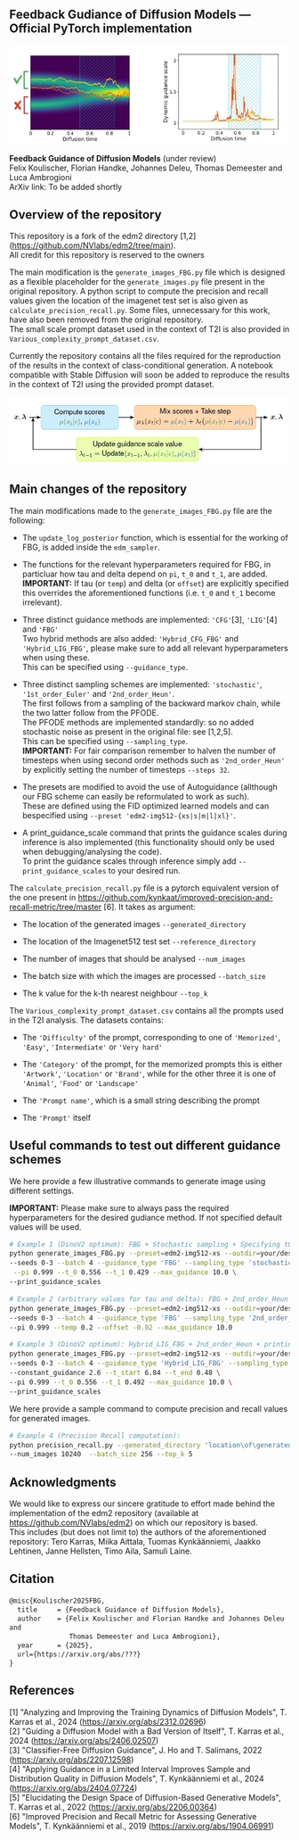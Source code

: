## Feedback Gudiance of Diffusion Models &mdash; Official PyTorch implementation

![Teaser image](./docs/Illustration_FBG.jpg)

**Feedback Guidance of Diffusion Models** (under review) <br>
Felix Koulischer, Florian Handke, Johannes Deleu, Thomas Demeester and Luca Ambrogioni <br>
ArXiv link: To be added shortly<br>

## Overview of the repository

This repository is a fork of the edm2 directory [1,2] (https://github.com/NVlabs/edm2/tree/main). <br>
All credit for this repository is reserved to the owners <br>

The main modification is the `generate_images_FBG.py` file which is designed as a flexible placeholder for the `generate_images.py` file present in the original repository. A python script to compute the precision and recall values given the location of the imagenet test set is also given as `calculate_precision_recall.py`. Some files, unnecessary for this work, have also been removed from the original repository. <br>
The small scale prompt dataset used in the context of T2I is also provided in `Various_complexity_prompt_dataset.csv`. <br>
 
Currently the repository contains all the files required for the reproduction of the results in the context of class-conditional generation. A notebook compatible with Stable Diffusion will soon be added to reproduce the results in the context of T2I using the provided prompt dataset.

![Teaser image](./docs/Control_Diagram_FBG.jpg)

## Main changes of the repository

The main modifications made to the `generate_images_FBG.py` file are the following: 

 - The `update_log_posterior` function, which is essential for the working of FBG, is added inside the `edm_sampler`.
 
 - The functions for the relevant hyperparameters required for FBG, in particluar how tau and delta depend on `pi`, `t_0` and `t_1`, are added. <br>
       **IMPORTANT:** If tau (or `temp`) and delta (or `offset`) are explicitly specified this overrides the aforementioned functions (i.e. `t_0` and `t_1` become irrelevant).
 
 - Three distinct guidance methods are implemented: `'CFG'`[3], `'LIG'`[4] and `'FBG'` <br>
       Two hybrid methods are also added: `'Hybrid_CFG_FBG'` and `'Hybrid_LIG_FBG'`, please make sure to add all relevant hyperparameters when using these. <br>
       This can be specified using `--guidance_type`.
	   
 - Three distinct sampling schemes are implemented: `'stochastic'`, `'1st_order_Euler'` and `'2nd_order_Heun'`. <br>
       The first follows from a sampling of the backward markov chain, while the two latter follow from the PFODE. <br>
	     The PFODE methods are implemented standardly: so no added stochastic noise as present in the original file: see [1,2,5]. <br>
       This can be specified using `--sampling_type`. <br>
       **IMPORTANT:** For fair comparison remember to halven the number of timesteps when using second order methods such as `'2nd_order_Heun'` by explicitly setting the number of timesteps `--steps 32`.

 - The presets are modified to avoid the use of Autoguidance (allthough our FBG scheme can easily be reformulated to work as such). <br>
       These are defined using the FID optimized learned models and can bespecified using `--preset 'edm2-img512-{xs|s|m|l|xl}'`.
   
 - A print_guidance_scale command that prints the guidance scales during inference is also implemented (this functionality should only be used when debugging/analysing the code). <br>
       To print the guidance scales through inference simply add `--print_guidance_scales` to your desired run.


The `calculate_precision_recall.py` file is a pytorch equivalent version of the one present in https://github.com/kynkaat/improved-precision-and-recall-metric/tree/master [6]. It takes as argument: 

  - The location of the generated images `--generated_directory`

  - The location of the Imagenet512 test set `--reference_directory`
  
  - The number of images that should be analysed `--num_images`

  - The batch size with which the images are processed `--batch_size`

  - The k value for the k-th nearest neighbour `--top_k`


The `Various_complexity_prompt_dataset.csv` contains all the prompts used in the T2I analysis. The datasets contains:

  - The `'Difficulty'` of the prompt, corresponding to one of `'Memorized'`, `'Easy'`, `'Intermediate'` or `'Very hard'`

  - The `'Category'` of the prompt, for the memorized prompts this is either `'Artwork'`, `'Location'` or `'Brand'`, while for the other three it is one of `'Animal'`, `'Food'` or `'Landscape'`

  - The `'Prompt name'`, which is a small string describing the prompt

  - The `'Prompt'` itself

## Useful commands to test out different guidance schemes

We here provide a few illustrative commands to generate image using different settings.

**IMPORTANT:** Please make sure to always pass the required hyperparameters for the desired gudiance method. If not specified default values will be used.


```.bash
# Example 1 (DinoV2 optimum): FBG + Stochastic sampling + Specifying t0 and t1 explicitly + printing the guidance scale
python generate_images_FBG.py --preset=edm2-img512-xs --outdir=your/desired/out_directory \
--seeds 0-3 --batch 4 --guidance_type 'FBG' --sampling_type 'stochastic' \
 --pi 0.999 --t_0 0.556 --t_1 0.429 --max_guidance 10.0 \
--print_guidance_scales 
```

 ```.bash
# Example 2 (arbitrary values for tau and delta): FBG + 2nd_order_Heun + Specifying tau and delta explicitly
python generate_images_FBG.py --preset=edm2-img512-xs --outdir=your/desired/out_directory  \
--seeds 0-3 --batch 4 --guidance_type 'FBG' --sampling_type '2nd_order_Heun' --steps 32 \
 --pi 0.999 --temp 0.2 --offset -0.02 --max_guidance 10.0
```

  ```.bash
# Example 3 (DinoV2 optimum): Hybrid_LIG_FBG + 2nd_order_Heun + printing guidance_scales
python generate_images_FBG.py --preset=edm2-img512-xs --outdir=your/desired/out_directory \
 --seeds 0-3 --batch 4 --guidance_type 'Hybrid_LIG_FBG' --sampling_type 'stochastic' \
 --constant_guidance 2.6 --t_start 6.84 --t_end 0.48 \
--pi 0.999 --t_0 0.556 --t_1 0.492 --max_guidance 10.0 \
--print_guidance_scales
```

We here provide a sample command to compute precision and recall values for generated images.

  ```.bash
# Example 4 (Precision Recall computation): 
python precision_recall.py --generated_directory 'location\of\generated\images' --reference_directory 'location\of\Imagenet\Testset' \
 --num_images 10240  --batch_size 256 --top_k 5
```

## Acknowledgments

We would like to express our sincere gratitude to effort made behind the implementation of the edm2 repository (available at https://github.com/NVlabs/edm2) on which our repository is based. <br>
This includes (but does not limit to) the authors of the aforementioned repository: Tero Karras, Miika Aittala, Tuomas Kynkäänniemi, Jaakko Lehtinen, Janne Hellsten, Timo Aila, Samuli Laine.

## Citation

```
@misc{Koulischer2025FBG,
  title     = {Feedback Guidance of Diffusion Models},
  author    = {Felix Koulischer and Florian Handke and Johannes Deleu and
               Thomas Demeester and Luca Ambrogioni},
  year      = {2025},
  url={https://arxiv.org/abs/???}
}
```


## References

[1] "Analyzing and Improving the Training Dynamics of Diffusion Models", T. Karras et al., 2024 (https://arxiv.org/abs/2312.02696) <br>
[2] "Guiding a Diffusion Model with a Bad Version of Itself", T. Karras et al., 2024 (https://arxiv.org/abs/2406.02507) <br>
[3] "Classifier-Free Diffusion Guidance", J. Ho and T. Salimans, 2022 (https://arxiv.org/abs/2207.12598) <br>
[4] "Applying Guidance in a Limited Interval Improves Sample and Distribution Quality in Diffusion Models", T. Kynkäänniemi et al., 2024 (https://arxiv.org/abs/2404.07724) <br>
[5] "Elucidating the Design Space of Diffusion-Based Generative Models", T. Karras et al., 2022 (https://arxiv.org/abs/2206.00364) <br>
[6] "Improved Precision and Recall Metric for Assessing Generative Models", T. Kynkäänniemi et al., 2019 (https://arxiv.org/abs/1904.06991) <br>
